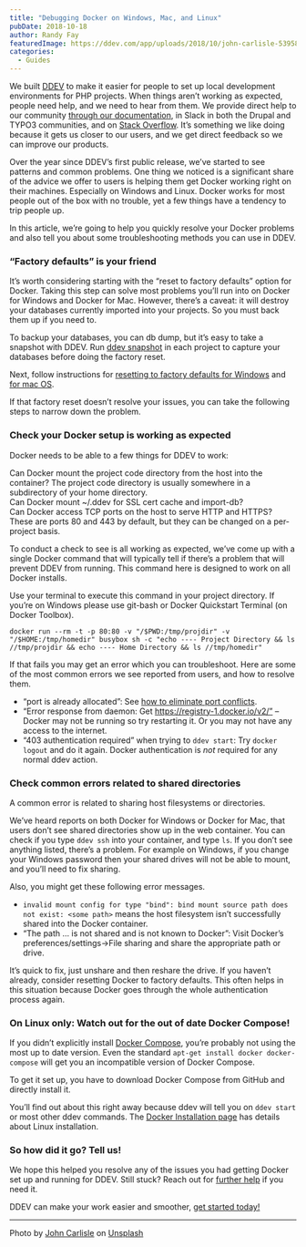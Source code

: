 ```yaml
---
title: "Debugging Docker on Windows, Mac, and Linux"
pubDate: 2018-10-18
author: Randy Fay
featuredImage: https://ddev.com/app/uploads/2018/10/john-carlisle-539580-unsplash-e1539785420243.jpg
categories:
  - Guides
---
```


We built [DDEV](https://ddev.com/what-is-ddev/) to make it easier for people to set up local development environments for PHP projects. When things aren’t working as expected, people need help, and we need to hear from them. We provide direct help to our community [through our documentation](https://ddev.readthedocs.io/en/latest/#support), in Slack in both the Drupal and TYPO3 communities, and on [Stack Overflow](https://stackoverflow.com/tags/ddev). It’s something we like doing because it gets us closer to our users, and we get direct feedback so we can improve our products.

Over the year since DDEV’s first public release, we’ve started to see patterns and common problems. One thing we noticed is a significant share of the advice we offer to users is helping them get Docker working right on their machines. Especially on Windows and Linux. Docker works for most people out of the box with no trouble, yet a few things have a tendency to trip people up.

In this article, we’re going to help you quickly resolve your Docker problems and also tell you about some troubleshooting methods you can use in DDEV.

### “Factory defaults” is your friend

It’s worth considering starting with the “reset to factory defaults” option for Docker. Taking this step can solve most problems you’ll run into on Docker for Windows and Docker for Mac. However, there’s a caveat: it will destroy your databases currently imported into your projects. So you must back them up if you need to.

To backup your databases, you can db dump, but it’s easy to take a snapshot with DDEV. Run [ddev snapshot](https://ddev.readthedocs.io/en/latest/users/cli-usage/#snapshotting-and-restoring-a-database) in each project to capture your databases before doing the factory reset.

Next, follow instructions for [resetting to factory defaults for Windows](https://docs.docker.com/docker-for-windows/#reset) and [for mac OS](https://docs.docker.com/docker-for-mac/#reset).

If that factory reset doesn’t resolve your issues, you can take the following steps to narrow down the problem.

### Check your Docker setup is working as expected

Docker needs to be able to a few things for DDEV to work:

Can Docker mount the project code directory from the host into the container? The project code directory is usually somewhere in a subdirectory of your home directory.  
Can Docker mount \~/.ddev for SSL cert cache and import-db?  
Can Docker access TCP ports on the host to serve HTTP and HTTPS? These are ports 80 and 443 by default, but they can be changed on a per-project basis.

To conduct a check to see is all working as expected, we’ve come up with a single Docker command that will typically tell if there’s a problem that will prevent DDEV from running. This command here is designed to work on all Docker installs.

Use your terminal to execute this command in your project directory. If you’re on Windows please use git-bash or Docker Quickstart Terminal (on Docker Toolbox).

`docker run --rm -t -p 80:80 -v "/$PWD:/tmp/projdir" -v "/$HOME:/tmp/homedir" busybox sh -c "echo ---- Project Directory && ls //tmp/projdir && echo ---- Home Directory && ls //tmp/homedir"`

If that fails you may get an error which you can troubleshoot. Here are some of the most common errors we see reported from users, and how to resolve them.

- “port is already allocated”: See [how to eliminate port conflicts](https://ddev.readthedocs.io/en/latest/users/troubleshooting/#webserver-ports-are-already-occupied-by-another-webserver).
- “Error response from daemon: Get https://registry-1.docker.io/v2/” – Docker may not be running so try restarting it. Or you may not have any access to the internet.
- “403 authentication required” when trying to `ddev start`: Try `docker logout` and do it again. Docker authentication is _not_ required for any normal ddev action.

### Check common errors related to shared directories

A common error is related to sharing host filesystems or directories.

We’ve heard reports on both Docker for Windows or Docker for Mac, that users don’t see shared directories show up in the web container. You can check if you type `ddev ssh` into your container, and type `ls`. If you don’t see anything listed, there’s a problem. For example on Windows, if you change your Windows password then your shared drives will not be able to mount, and you’ll need to fix sharing.

Also, you might get these following error messages.

- `invalid mount config for type "bind": bind mount source path does not exist: <some path>` means the host filesystem isn’t successfully shared into the Docker container.
- “The path … is not shared and is not known to Docker”: Visit Docker’s preferences/settings->File sharing and share the appropriate path or drive.

It’s quick to fix, just unshare and then reshare the drive. If you haven’t already, consider resetting Docker to factory defaults. This often helps in this situation because Docker goes through the whole authentication process again.

### On Linux only: Watch out for the out of date Docker Compose!

If you didn’t explicitly install [Docker Compose](https://docs.docker.com/compose/compose-file/), you’re probably not using the most up to date version. Even the standard `apt-get install docker docker-compose` will get you an incompatible version of Docker Compose.

To get it set up, you have to download Docker Compose from GitHub and directly install it.

You’ll find out about this right away because ddev will tell you on `ddev start` or most other ddev commands. The [Docker Installation page](https://ddev.readthedocs.io/en/latest/users/docker%5Finstallation/) has details about Linux installation.

### So how did it go? Tell us!

We hope this helped you resolve any of the issues you had getting Docker set up and running for DDEV. Still stuck? Reach out for [further help](https://ddev.readthedocs.io/en/latest/#support) if you need it.

DDEV can make your work easier and smoother, [get started today!](https://ddev.com/get-started/)

---

Photo by [John Carlisle](https://unsplash.com/photos/l090uFWoPaI?utm%5Fsource=unsplash&utm%5Fmedium=referral&utm%5Fcontent=creditCopyText) on [Unsplash](https://unsplash.com/search/photos/wires?utm%5Fsource=unsplash&utm%5Fmedium=referral&utm%5Fcontent=creditCopyText)
